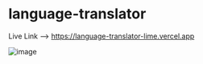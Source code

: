 # language-translator


Live Link --> https://language-translator-lime.vercel.app 

![image](https://github.com/kashif1372/language-translator/assets/67710001/6c4c18fc-e6a5-4ca0-a78f-88f61288b8a0)
